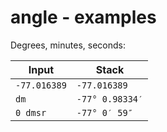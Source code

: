 # angle - examples

Degrees, minutes, seconds:

<!-- test: dms -->

| Input                 | Stack
|-----------------------|-------------
| `-77.016389`          | `-77.016389`
| `dm`                  | `-77° 0.98334′`
| `0 dmsr`              | `-77° 0′ 59″`

